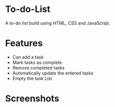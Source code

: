# To-do-List

A to-do list build using HTML, CSS and JavaScript.

# Features
- Can add a task <br />
- Mark tasks as complete <br />
- Remove completed tasks <br />
- Automatically update the entered tasks <br />
- Empty the task List 

# Screenshots

